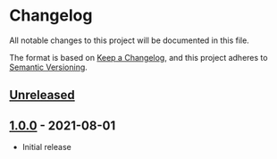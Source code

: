 # Changelog
All notable changes to this project will be documented in this file.

The format is based on [Keep a Changelog](https://keepachangelog.com/en/1.0.0/),
and this project adheres to [Semantic Versioning](https://semver.org/spec/v2.0.0.html).

## [Unreleased]

## [1.0.0] - 2021-08-01
- Initial release

[Unreleased]: https://github.com/doekenorg/iterator-functions/compare/1.0.0...HEAD
[1.0.0]: https://github.com/doekenorg/iterator-functions/releases/tag/1.0.0
